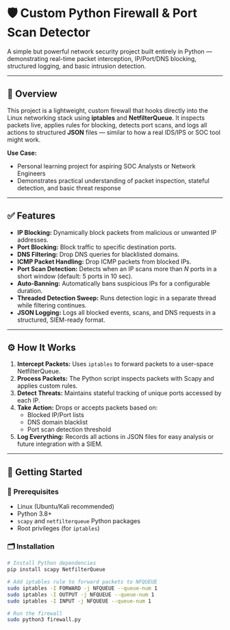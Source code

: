 # 🛡️ Custom Python Firewall & Port Scan Detector

A simple but powerful network security project built entirely in Python — demonstrating real-time packet interception, IP/Port/DNS blocking, structured logging, and basic intrusion detection.

---

## 📌 Overview

This project is a lightweight, custom firewall that hooks directly into the Linux networking stack using **iptables** and **NetfilterQueue**. It inspects packets live, applies rules for blocking, detects port scans, and logs all actions to structured **JSON** files — similar to how a real IDS/IPS or SOC tool might work.

**Use Case:**  
- Personal learning project for aspiring SOC Analysts or Network Engineers  
- Demonstrates practical understanding of packet inspection, stateful detection, and basic threat response

---

## ✅ Features

- **IP Blocking:** Dynamically block packets from malicious or unwanted IP addresses.
- **Port Blocking:** Block traffic to specific destination ports.
- **DNS Filtering:** Drop DNS queries for blacklisted domains.
- **ICMP Packet Handling:** Drop ICMP packets from blocked IPs.
- **Port Scan Detection:** Detects when an IP scans more than *N* ports in a short window (default: 5 ports in 10 sec).
- **Auto-Banning:** Automatically bans suspicious IPs for a configurable duration.
- **Threaded Detection Sweep:** Runs detection logic in a separate thread while filtering continues.
- **JSON Logging:** Logs all blocked events, scans, and DNS requests in a structured, SIEM-ready format.

---

## ⚙️ How It Works

1. **Intercept Packets:** Uses `iptables` to forward packets to a user-space NetfilterQueue.
2. **Process Packets:** The Python script inspects packets with Scapy and applies custom rules.
3. **Detect Threats:** Maintains stateful tracking of unique ports accessed by each IP.
4. **Take Action:** Drops or accepts packets based on:
   - Blocked IP/Port lists
   - DNS domain blacklist
   - Port scan detection threshold
5. **Log Everything:** Records all actions in JSON files for easy analysis or future integration with a SIEM.

---

## 🚀 Getting Started

### 🔗 **Prerequisites**
- Linux (Ubuntu/Kali recommended)
- Python 3.8+
- `scapy` and `netfilterqueue` Python packages
- Root privileges (for `iptables`)

### 🗂️ **Installation**

```bash
# Install Python dependencies
pip install scapy NetfilterQueue

# Add iptables rule to forward packets to NFQUEUE
sudo iptables -I FORWARD -j NFQUEUE --queue-num 1
sudo iptables -I OUTPUT -j NFQUEUE --queue-num 1
sudo iptables -I INPUT -j NFQUEUE --queue-num 1

# Run the firewall
sudo python3 firewall.py
